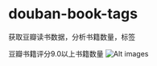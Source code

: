 # douban-book-tags
获取豆瓣读书数据，分析书籍数量，标签

豆瓣书籍评分9.0以上书籍数量
![Alt images](https://user-images.githubusercontent.com/20593782/92196395-d192f280-ee34-11ea-9fe3-d55b1574dd15.png)

